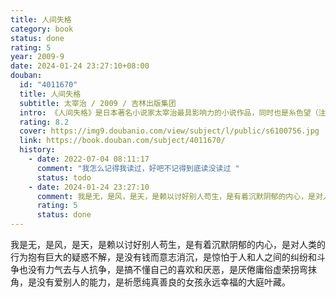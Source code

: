 ```yaml
---
title: 人间失格
category: book
status: done
rating: 5
year: 2009-9
date: 2024-01-24 23:27:10+08:00
douban:
  id: "4011670"
  title: 人间失格
  subtitle: 太宰治 / 2009 / 吉林出版集团
  intro: 《人间失格》是日本著名小说家太宰治最具影响力的小说作品，同时也是糸色望（注：动漫《再见！绝望先生》的主角）老师日常生活必备的读物之一。另外在日本轻小说《文学少女》第一卷中被大量提及。《人间失格》（又名《丧失为人的资格》）发表于1948年，是一部自传体的小说，纤细的自传体中透露出极致的颓废，毁灭式的绝笔之作。太宰治巧妙地将自己的人生与思想，隐藏于主角叶藏的人生遭遇，藉由叶藏的独白，窥探太宰治的内心世界，一个“充满了可耻的一生”。在发表这部作品的同年，太宰治就自杀身亡。
  rating: 8.2
  cover: https://img9.doubanio.com/view/subject/l/public/s6100756.jpg
  link: https://book.douban.com/subject/4011670/
  history:
    - date: 2022-07-04 08:11:17
      comment: "我怎么记得我读过，好吧不记得到底读没读过 "
      status: todo
    - date: 2024-01-24 23:27:10
      comment: 我是无，是风，是天，是赖以讨好别人苟生，是有着沉默阴郁的内心，是对人类的行为抱有巨大的疑惑不解，是没有钱而意志消沉，是惊怕于人和人之间的纠纷和斗争也没有力气去与人抗争，是搞不懂自己的喜欢和厌恶，是厌倦庸俗虚荣拐弯抹角，是没有爱别人的能力，是祈愿纯真善良的女孩永远幸福的叶藏。
      rating: 5
      status: done
---
```


我是无，是风，是天，是赖以讨好别人苟生，是有着沉默阴郁的内心，是对人类的行为抱有巨大的疑惑不解，是没有钱而意志消沉，是惊怕于人和人之间的纠纷和斗争也没有力气去与人抗争，是搞不懂自己的喜欢和厌恶，是厌倦庸俗虚荣拐弯抹角，是没有爱别人的能力，是祈愿纯真善良的女孩永远幸福的大庭叶藏。
